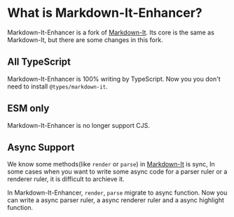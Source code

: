 # What is Markdown-It-Enhancer?

Markdown-It-Enhancer is a fork of [Markdown-It](https://github.com/markdown-it/markdown-it). Its core is the same as Markdown-It, but there are some changes in this fork.

## All TypeScript

Markdown-It-Enhancer is 100% writing by TypeScript. Now you  you don't need to install `@types/markdown-it`.

## ESM only

Markdown-It-Enhancer is no longer support CJS.

## Async Support

We know some methods(like `render` or `parse`) in [Markdown-It](https://github.com/markdown-it/markdown-it) is sync, In some cases when you want to write some async code for a parser ruler or a renderer ruler, it is difficult to archieve it.

In Markdown-It-Enhancer, `render`, `parse` migrate to async function. Now you can write a async parser ruler, a async renderer ruler and a async highlight function.
